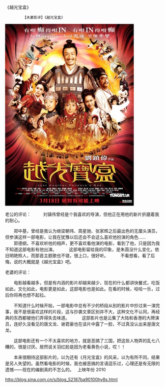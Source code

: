 《越光宝盒》

			【夫妻影评】《越光宝盒》

![](./img/52187ba9t865f1754a533&690.jpg)


老公的评论：
 
　　刘镇伟曾经是个我喜欢的导演，但他正在用他的新片折磨着我的耐心。
 

　　郑中基，曾经是我认为继梁朝伟、周星驰、张家辉之后最出色的无厘头演员，但参演这样一部电影，让我在犹豫以后还会不会这么喜欢他扮演的角色……
 
　　郭德纲，不喜欢听他的相声，更不喜欢看他演的电影，看到了他，只是因为我不知道这部电影有他出演。
 
　　这部电影留给我的印象，是朱茵没什么变化，依旧明艳照人，而那首主题歌也不错，很上口，很好听。
 
　　不看想看，看了后悔，说的大概就是《越光宝盒》吧。

老婆的评论：
 

　　电影越看越多，但是有内涵的影片却越来越少，现在的什么都讲快餐式，吃饭如此，文化如此，电影更是如此，这部电影也是如此。在看的时候，哈哈一乐，过后你将再也想不起拉。
 

　　不知道什么时候开始，一部电影中总有不少的桥段从别的影片中抄过来一演完事，我不是很喜欢这样的片段，这与抄袭文章区别并不大，这种文化不认同，再经典的东西都被他们弄得失去味道。
 
　　这部影片也是云集了大陆和香港的大牌演员，连好久没看见的唐文龙、谢君豪也在该片中露了一脸，不过真没认出来是唐文龙。
 

　　这部电影还有一个不太喜欢的地方，就是恶搞了三国，把这些人物弄的乱七八糟的，很是讨厌。居然说关羽红脸是因为老看黄色小说，哎！！
 

　　本来很期待这部影片的，以为还有《月光宝盒》的风采，以为有所不同，结果是另人失望的。虽然看电影的时候，我也被恶搞的言语逗乐过，心理还是有无限的遗憾——现在的编剧真的不怎么的。
 
上映年份 2010							
		
http://blog.sina.com.cn/s/blog_52187ba90100hy8s.html

